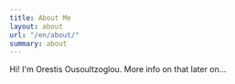 ```yaml
---
title: About Me
layout: about
url: "/en/about/"
summary: about
---
```


Hi! I'm Orestis Ousoultzoglou. More info on that later on...
